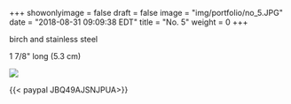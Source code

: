 +++
showonlyimage = false
draft = false
image = "img/portfolio/no_5.JPG"
date = "2018-08-31 09:09:38 EDT"
title = "No. 5"
weight = 0
+++

birch and stainless steel  

<!--more-->
1 7/8" long (5.3 cm)


![](/img/portfolio/no_5.JPG)

{{< paypal JBQ49AJSNJPUA>}}



